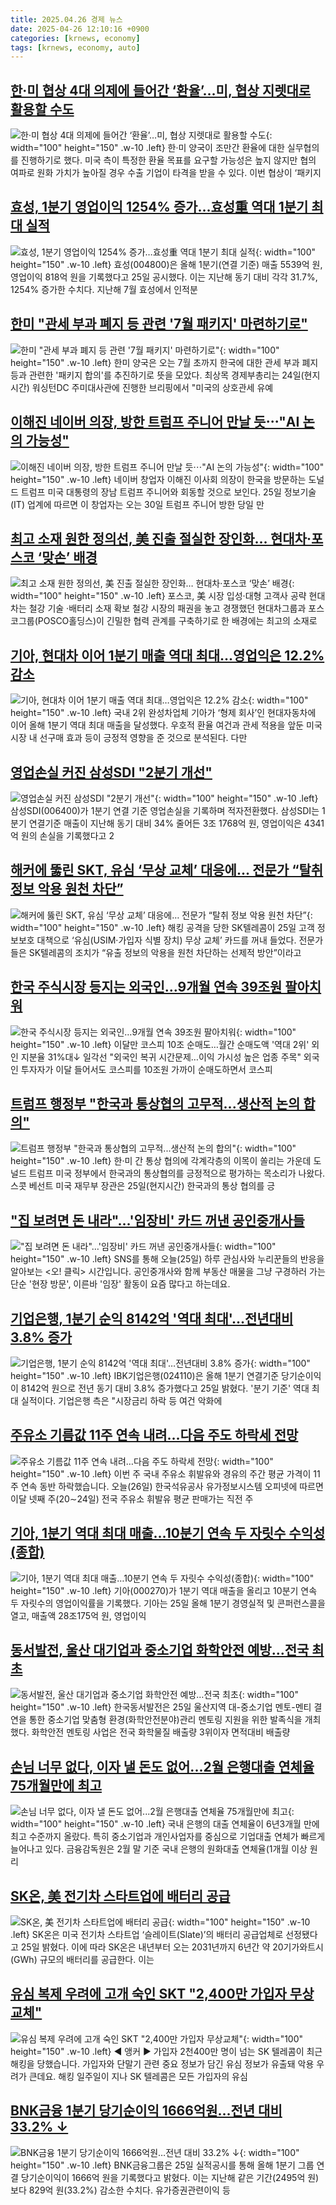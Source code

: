 ```yaml
---
title: 2025.04.26 경제 뉴스
date: 2025-04-26 12:10:16 +0900
categories: [krnews, economy]
tags: [krnews, economy, auto]
---
```

## [한·미 협상 4대 의제에 들어간 ‘환율’…미, 협상 지렛대로 활용할 수도](https://n.news.naver.com/mnews/article/032/0003365735)

![한·미 협상 4대 의제에 들어간 ‘환율’…미, 협상 지렛대로 활용할 수도](https://mimgnews.pstatic.net/image/origin/032/2025/04/25/3365735.jpg?type=nf220_150){: width="100" height="150" .w-10 .left}
한·미 양국이 조만간 환율에 대한 실무협의를 진행하기로 했다. 미국 측이 특정한 환율 목표를 요구할 가능성은 높지 않지만 협의 여파로 원화 가치가 높아질 경우 수출 기업이 타격을 받을 수 있다. 이번 협상이 ‘패키지

## [효성, 1분기 영업이익 1254% 증가…효성重 역대 1분기 최대 실적](https://n.news.naver.com/mnews/article/011/0004478572)

![효성, 1분기 영업이익 1254% 증가…효성重 역대 1분기 최대 실적](https://mimgnews.pstatic.net/image/origin/011/2025/04/25/4478572.jpg?type=nf220_150){: width="100" height="150" .w-10 .left}
효성(004800)은 올해 1분기(연결 기준) 매출 5539억 원, 영업이익 818억 원을 기록했다고 25일 공시했다. 이는 지난해 동기 대비 각각 31.7%, 1254% 증가한 수치다. 지난해 7월 효성에서 인적분

## [한미 "관세 부과 폐지 등 관련 '7월 패키지' 마련하기로"](https://n.news.naver.com/mnews/article/079/0004017603)

![한미 "관세 부과 폐지 등 관련 '7월 패키지' 마련하기로"](https://mimgnews.pstatic.net/image/origin/079/2025/04/25/4017603.jpg?type=nf220_150){: width="100" height="150" .w-10 .left}
한미 양국은 오는 7월 초까지 한국에 대한 관세 부과 폐지 등과 관련한 '패키지 합의'를 추진하기로 뜻을 모았다. 최상목 경제부총리는 24일(현지시간) 워싱턴DC 주미대사관에 진행한 브리핑에서 "미국의 상호관세 유예

## [이해진 네이버 의장, 방한 트럼프 주니어 만날 듯⋯"AI 논의 가능성"](https://n.news.naver.com/mnews/article/031/0000927660)

![이해진 네이버 의장, 방한 트럼프 주니어 만날 듯⋯"AI 논의 가능성"](https://mimgnews.pstatic.net/image/origin/031/2025/04/25/927660.jpg?type=nf220_150){: width="100" height="150" .w-10 .left}
네이버 창업자 이해진 이사회 의장이 한국을 방문하는 도널드 트럼프 미국 대통령의 장남 트럼프 주니어와 회동할 것으로 보인다. 25일 정보기술(IT) 업계에 따르면 이 창업자는 오는 30일 트럼프 주니어 방한 당일 만

## [최고 소재 원한 정의선, 美 진출 절실한 장인화… 현대차·포스코 ‘맞손’ 배경](https://n.news.naver.com/mnews/article/366/0001072480)

![최고 소재 원한 정의선, 美 진출 절실한 장인화… 현대차·포스코 ‘맞손’ 배경](https://mimgnews.pstatic.net/image/origin/366/2025/04/26/1072480.jpg?type=nf220_150){: width="100" height="150" .w-10 .left}
포스코, 美 시장 입성·대형 고객사 공략 현대차는 철강 기술 ·배터리 소재 확보 철강 시장의 패권을 놓고 경쟁했던 현대차그룹과 포스코그룹(POSCO홀딩스)이 긴밀한 협력 관계를 구축하기로 한 배경에는 최고의 소재로

## [기아, 현대차 이어 1분기 매출 역대 최대…영업익은 12.2% 감소](https://n.news.naver.com/mnews/article/081/0003536695)

![기아, 현대차 이어 1분기 매출 역대 최대…영업익은 12.2% 감소](https://mimgnews.pstatic.net/image/origin/081/2025/04/25/3536695.jpg?type=nf220_150){: width="100" height="150" .w-10 .left}
국내 2위 완성차업체 기아가 ‘형제 회사’인 현대자동차에 이어 올해 1분기 역대 최대 매출을 달성했다. 우호적 환율 여건과 관세 적용을 앞둔 미국 시장 내 선구매 효과 등이 긍정적 영향을 준 것으로 분석된다. 다만

## [영업손실 커진 삼성SDI "2분기 개선"](https://n.news.naver.com/mnews/article/011/0004478422)

![영업손실 커진 삼성SDI "2분기 개선"](https://mimgnews.pstatic.net/image/origin/011/2025/04/25/4478422.jpg?type=nf220_150){: width="100" height="150" .w-10 .left}
삼성SDI(006400)가 1분기 연결 기준 영업손실을 기록하며 적자전환했다. 삼성SDI는 1분기 연결기준 매출이 지난해 동기 대비 34% 줄어든 3조 1768억 원, 영업이익은 4341억 원의 손실을 기록했다고 2

## [해커에 뚫린 SKT, 유심 ‘무상 교체’ 대응에… 전문가 “탈취 정보 악용 원천 차단”](https://n.news.naver.com/mnews/article/366/0001072435)

![해커에 뚫린 SKT, 유심 ‘무상 교체’ 대응에… 전문가 “탈취 정보 악용 원천 차단”](https://mimgnews.pstatic.net/image/origin/366/2025/04/25/1072435.jpg?type=nf220_150){: width="100" height="150" .w-10 .left}
해킹 공격을 당한 SK텔레콤이 25일 고객 정보보호 대책으로 ‘유심(USIM·가입자 식별 장치) 무상 교체’ 카드를 꺼내 들었다. 전문가들은 SK텔레콤의 조치가 “유출 정보의 악용을 원천 차단하는 선제적 방안”이라고

## [한국 주식시장 등지는 외국인…9개월 연속 39조원 팔아치워](https://n.news.naver.com/mnews/article/001/0015353170)

![한국 주식시장 등지는 외국인…9개월 연속 39조원 팔아치워](https://mimgnews.pstatic.net/image/origin/001/2025/04/26/15353170.jpg?type=nf220_150){: width="100" height="150" .w-10 .left}
이달만 코스피 10조 순매도…월간 순매도액 '역대 2위' 외인 지분율 31%대↓ 일각선 "외국인 복귀 시간문제…이익 가시성 높은 업종 주목" 외국인 투자자가 이달 들어서도 코스피를 10조원 가까이 순매도하면서 코스피

## [트럼프 행정부 "한국과 통상협의 고무적...생산적 논의 합의"](https://n.news.naver.com/mnews/article/014/0005341545)

![트럼프 행정부 "한국과 통상협의 고무적...생산적 논의 합의"](https://mimgnews.pstatic.net/image/origin/014/2025/04/26/5341545.jpg?type=nf220_150){: width="100" height="150" .w-10 .left}
한·미 간 통상 협의에 각계각층의 이목이 쏠리는 가운데 도널드 트럼프 미국 정부에서 한국과의 통상협의를 긍정적으로 평가하는 목소리가 나왔다. 스콧 베선트 미국 재무부 장관은 25일(현지시간) 한국과의 통상 협의를 긍

## ["집 보려면 돈 내라"…'임장비' 카드 꺼낸 공인중개사들](https://n.news.naver.com/mnews/article/055/0001252700)

!["집 보려면 돈 내라"…'임장비' 카드 꺼낸 공인중개사들](https://mimgnews.pstatic.net/image/origin/055/2025/04/25/1252700.jpg?type=nf220_150){: width="100" height="150" .w-10 .left}
SNS를 통해 오늘(25일) 하루 관심사와 누리꾼들의 반응을 알아보는 <오! 클릭> 시간입니다. 공인중개사와 함께 부동산 매물을 그냥 구경하러 가는 단순 '현장 방문', 이른바 '임장' 활동이 요즘 많다고 하는데요.

## [기업은행, 1분기 순익 8142억 '역대 최대'…전년대비 3.8% 증가](https://n.news.naver.com/mnews/article/421/0008215151)

![기업은행, 1분기 순익 8142억 '역대 최대'…전년대비 3.8% 증가](https://mimgnews.pstatic.net/image/origin/421/2025/04/25/8215151.jpg?type=nf220_150){: width="100" height="150" .w-10 .left}
IBK기업은행(024110)은 올해 1분기 연결기준 당기순이익이 8142억 원으로 전년 동기 대비 3.8% 증가했다고 25일 밝혔다. '분기 기준' 역대 최대 실적이다. 기업은행 측은 "시장금리 하락 등 여건 악화에

## [주유소 기름값 11주 연속 내려…다음 주도 하락세 전망](https://n.news.naver.com/mnews/article/057/0001883495)

![주유소 기름값 11주 연속 내려…다음 주도 하락세 전망](https://mimgnews.pstatic.net/image/origin/057/2025/04/26/1883495.jpg?type=nf220_150){: width="100" height="150" .w-10 .left}
이번 주 국내 주유소 휘발유와 경유의 주간 평균 가격이 11주 연속 동반 하락했습니다. 오늘(26일) 한국석유공사 유가정보시스템 오피넷에 따르면 이달 넷째 주(20∼24일) 전국 주유소 휘발유 평균 판매가는 직전 주

## [기아, 1분기 역대 최대 매출…10분기 연속 두 자릿수 수익성(종합)](https://n.news.naver.com/mnews/article/421/0008214907)

![기아, 1분기 역대 최대 매출…10분기 연속 두 자릿수 수익성(종합)](https://mimgnews.pstatic.net/image/origin/421/2025/04/25/8214907.jpg?type=nf220_150){: width="100" height="150" .w-10 .left}
기아(000270)가 1분기 역대 매출을 올리고 10분기 연속 두 자릿수의 영업이익률을 기록했다. 기아는 25일 올해 1분기 경영실적 및 콘퍼런스콜을 열고, 매출액 28조175억 원, 영업이익

## [동서발전, 울산 대기업과 중소기업 화학안전 예방…전국 최초](https://n.news.naver.com/mnews/article/119/0002949643)

![동서발전, 울산 대기업과 중소기업 화학안전 예방…전국 최초](https://mimgnews.pstatic.net/image/origin/119/2025/04/25/2949643.jpg?type=nf220_150){: width="100" height="150" .w-10 .left}
한국동서발전은 25일 울산지역 대-중소기업 멘토-멘티 결연을 통한 중소기업 맞춤형 환경(화학안전분야)관리 멘토링 지원을 위한 발족식을 개최했다. 화학안전 멘토링 사업은 전국 화학물질 배출량 3위이자 면적대비 배출량

## [손님 너무 없다, 이자 낼 돈도 없어...2월 은행대출 연체율 75개월만에 최고](https://n.news.naver.com/mnews/article/009/0005482921)

![손님 너무 없다, 이자 낼 돈도 없어...2월 은행대출 연체율 75개월만에 최고](https://mimgnews.pstatic.net/image/origin/009/2025/04/25/5482921.jpg?type=nf220_150){: width="100" height="150" .w-10 .left}
국내 은행의 대출 연체율이 6년3개월 만에 최고 수준까지 올랐다. 특히 중소기업과 개인사업자를 중심으로 기업대출 연체가 빠르게 늘어나고 있다. 금융감독원은 2월 말 기준 국내 은행의 원화대출 연체율(1개월 이상 원리

## [SK온, 美 전기차 스타트업에 배터리 공급](https://n.news.naver.com/mnews/article/215/0001207176)

![SK온, 美 전기차 스타트업에 배터리 공급](https://mimgnews.pstatic.net/image/origin/215/2025/04/25/1207176.jpg?type=nf220_150){: width="100" height="150" .w-10 .left}
SK온은 미국 전기차 스타트업 ‘슬레이트(Slate)’의 배터리 공급업체로 선정됐다고 25일 밝혔다. 이에 따라 SK온은 내년부터 오는 2031년까지 6년간 약 20기가와트시(GWh) 규모의 배터리를 공급한다. 이는

## [유심 복제 우려에 고개 숙인 SKT "2,400만 가입자 무상교체"](https://n.news.naver.com/mnews/article/214/0001420655)

![유심 복제 우려에 고개 숙인 SKT "2,400만 가입자 무상교체"](https://mimgnews.pstatic.net/image/origin/214/2025/04/25/1420655.jpg?type=nf220_150){: width="100" height="150" .w-10 .left}
◀ 앵커 ▶ 가입자 2천400만 명이 넘는 SK 텔레콤이 최근 해킹을 당했습니다. 가입자와 단말기 관련 중요 정보가 담긴 유심 정보가 유출돼 악용 우려가 큰데요. 해킹 일주일이 지나 SK 텔레콤은 모든 가입자의 유심

## [BNK금융 1분기 당기순이익 1666억원…전년 대비 33.2% ↓](https://n.news.naver.com/mnews/article/421/0008215200)

![BNK금융 1분기 당기순이익 1666억원…전년 대비 33.2% ↓](https://mimgnews.pstatic.net/image/origin/421/2025/04/25/8215200.jpg?type=nf220_150){: width="100" height="150" .w-10 .left}
BNK금융그룹은 25일 실적공시를 통해 올해 1분기 그룹 연결 당기순이익이 1666억 원을 기록했다고 밝혔다. 이는 지난해 같은 기간(2495억 원)보다 829억 원(33.2%) 감소한 수치다. 유가증권관련이익 등


